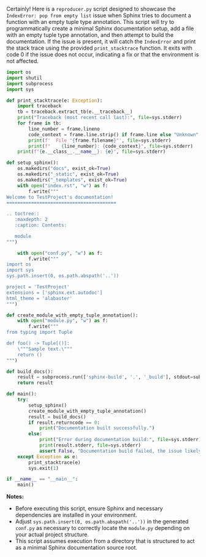 Certainly! Here is a `reproducer.py` script designed to showcase the `IndexError: pop from empty list` issue when Sphinx tries to document a function with an empty tuple type annotation. This script will try to programmatically create a minimal Sphinx documentation setup, add a file with an empty tuple type annotation, and then attempt to build the documentation. If the issue is present, it will catch the `IndexError` and print the stack trace using the provided `print_stacktrace` function. It exits with code 0 if the issue does not occur, indicating a fix or that the environment is not affected.

```python
import os
import shutil
import subprocess
import sys

def print_stacktrace(e: Exception):
    import traceback
    tb = traceback.extract_tb(e.__traceback__)
    print("Traceback (most recent call last):", file=sys.stderr)
    for frame in tb:
        line_number = frame.lineno
        code_context = frame.line.strip() if frame.line else "Unknown"
        print(f'  File "{frame.filename}"', file=sys.stderr)
        print(f"    {line_number}: {code_context}", file=sys.stderr)
    print(f"{e.__class__.__name__}: {e}", file=sys.stderr)

def setup_sphinx():
    os.makedirs("docs", exist_ok=True)
    os.makedirs("_static", exist_ok=True)
    os.makedirs("_templates", exist_ok=True)
    with open("index.rst", "w") as f:
        f.write("""
Welcome to TestProject's documentation!
========================================

.. toctree::
   :maxdepth: 2
   :caption: Contents:

   module
""")

    with open("conf.py", "w") as f:
        f.write("""
import os
import sys
sys.path.insert(0, os.path.abspath('..'))

project = 'TestProject'
extensions = ['sphinx.ext.autodoc']
html_theme = 'alabaster'
""")

def create_module_with_empty_tuple_annotation():
    with open("module.py", "w") as f:
        f.write("""
from typing import Tuple

def foo() -> Tuple[()]:
    \"""Sample text.\"""
    return ()
""")

def build_docs():
    result = subprocess.run(['sphinx-build', '.', '_build'], stdout=subprocess.PIPE, stderr=subprocess.PIPE, text=True)
    return result

def main():
    try:
        setup_sphinx()
        create_module_with_empty_tuple_annotation()
        result = build_docs()
        if result.returncode == 0:
            print("Documentation built successfully.")
        else:
            print("Error during documentation build:", file=sys.stderr)
            print(result.stderr, file=sys.stderr)
            assert False, "Documentation build failed, the issue likely still exists."
    except Exception as e:
        print_stacktrace(e)
        sys.exit(1)

if __name__ == "__main__":
    main()
```

**Notes:**
- Before executing this script, ensure Sphinx and necessary dependencies are installed in your environment.
- Adjust `sys.path.insert(0, os.path.abspath('..'))` in the generated `conf.py` as necessary to correctly locate the `module.py` depending on your actual project structure.
- This script assumes execution from a directory that is structured to act as a minimal Sphinx documentation source root.